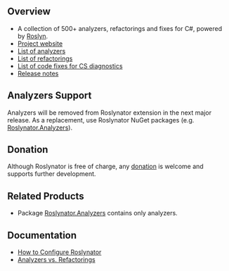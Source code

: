 ## Overview

* A collection of 500+ analyzers, refactorings and fixes for C#, powered by [Roslyn](https://github.com/dotnet/roslyn).
* [Project website](https://github.com/dotnet/roslynator)
* [List of analyzers](https://josefpihrt.github.io/docs/roslynator/analyzers)
* [List of refactorings](https://josefpihrt.github.io/docs/roslynator/refactorings)
* [List of code fixes for CS diagnostics](https://josefpihrt.github.io/docs/roslynator/fixes)
* [Release notes](https://github.com/dotnet/roslynator/blob/main/ChangeLog.md)

## Analyzers Support

Analyzers will be removed from Roslynator extension in the next major release.
As a replacement, use Roslynator NuGet packages (e.g. [Roslynator.Analyzers](https://www.nuget.org/packages/roslynator.analyzers)).

## Donation

Although Roslynator is free of charge, any [donation](https://www.paypal.com/cgi-bin/webscr?cmd=_s-xclick&hosted_button_id=BX85UA346VTN6) is welcome and supports further development.

## Related Products

* Package [Roslynator.Analyzers](http://www.nuget.org/packages/Roslynator.Analyzers/) contains only analyzers.

## Documentation

* [How to Configure Roslynator](https://josefpihrt.github.io/docs/roslynator/configuration)
* [Analyzers vs. Refactorings](https://josefpihrt.github.io/docs/roslynator/analyzers-vs-refactorings)
